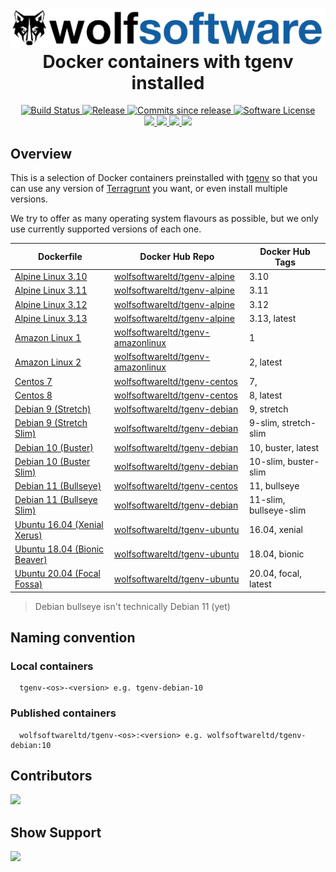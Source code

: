 <h1 align="center">
	<a href="https://github.com/WolfSoftware">
		<img src="https://raw.githubusercontent.com/WolfSoftware/branding/master/images/general/banners/64/black-and-white.png" alt="Wolf Software Logo" />
	</a>
	<br>
	Docker containers with tgenv installed
</h1>

<p align="center">
	<a href="https://travis-ci.com/DockerToolbox/tgenv">
		<img src="https://img.shields.io/travis/com/DockerToolbox/tgenv/master?style=for-the-badge&logo=travis" alt="Build Status">
	</a>
	<a href="https://github.com/DockerToolbox/tgenv/releases/latest">
		<img src="https://img.shields.io/github/v/release/DockerToolbox/tgenv?color=blue&style=for-the-badge&logo=github&logoColor=white&label=Latest%20Release" alt="Release">
	</a>
	<a href="https://github.com/DockerToolbox/tgenv/releases/latest">
		<img src="https://img.shields.io/github/commits-since/DockerToolbox/tgenv/latest.svg?color=blue&style=for-the-badge&logo=github&logoColor=white" alt="Commits since release">
	</a>
	<a href="LICENSE.md">
		<img src="https://img.shields.io/badge/license-MIT-blue?style=for-the-badge&logo=read-the-docs&logoColor=white" alt="Software License">
	</a>
	<br>
	<a href=".github/CODE_OF_CONDUCT.md">
		<img src="https://img.shields.io/badge/Code%20of%20Conduct-blue?style=for-the-badge&logo=read-the-docs&logoColor=white" />
	</a>
	<a href=".github/CONTRIBUTING.md">
		<img src="https://img.shields.io/badge/Contributing-blue?style=for-the-badge&logo=read-the-docs&logoColor=white" />
	</a>
	<a href=".github/SECURITY.md">
		<img src="https://img.shields.io/badge/Report%20Security%20Concern-blue?style=for-the-badge&logo=read-the-docs&logoColor=white" />
	</a>
	<a href=".github/SUPPORT.md">
		<img src="https://img.shields.io/badge/Get%20Support-blue?style=for-the-badge&logo=read-the-docs&logoColor=white" />
	</a>
</p>

## Overview

This is a selection of Docker containers preinstalled with [tgenv](https://github.com/cunymatthieu/tgenv) so that you can use any version of [Terragrunt](https://terragrunt.gruntwork.io/) you want, or even install multiple versions.

We try to offer as many operating system flavours as possible, but we only use currently supported versions of each one.

| Dockerfile | Docker Hub Repo | Docker Hub Tags |
| --- | --- | --- |
| [Alpine Linux 3.10](Dockerfiles/alpine/3.10/Dockerfile)             | [wolfsoftwareltd/tgenv-alpine](https://hub.docker.com/r/wolfsoftwareltd/tgenv-alpine)           | 3.10                        |
| [Alpine Linux 3.11](Dockerfiles/alpine/3.11/Dockerfile)             | [wolfsoftwareltd/tgenv-alpine](https://hub.docker.com/r/wolfsoftwareltd/tgenv-alpine)           | 3.11                        |
| [Alpine Linux 3.12](Dockerfiles/alpine/3.12/Dockerfile)             | [wolfsoftwareltd/tgenv-alpine](https://hub.docker.com/r/wolfsoftwareltd/tgenv-alpine)           | 3.12                        |
| [Alpine Linux 3.13](Dockerfiles/alpine/3.13/Dockerfile)             | [wolfsoftwareltd/tgenv-alpine](https://hub.docker.com/r/wolfsoftwareltd/tgenv-alpine)           | 3.13, latest                |
| [Amazon Linux 1](Dockerfiles/amazonlinux/1/Dockerfile)              | [wolfsoftwareltd/tgenv-amazonlinux](https://hub.docker.com/r/wolfsoftwareltd/tgenv-amazonlinux) | 1                           |
| [Amazon Linux 2](Dockerfiles/amazonlinux/2/Dockerfile)              | [wolfsoftwareltd/tgenv-amazonlinux](https://hub.docker.com/r/wolfsoftwareltd/tgenv-amazonlinux) | 2, latest                   |
| [Centos 7](Dockerfiles/centos/7/Dockerfile)                         | [wolfsoftwareltd/tgenv-centos](https://hub.docker.com/r/wolfsoftwareltd/tgenv-centos)           | 7,                          |
| [Centos 8](Dockerfiles/centos/8/Dockerfile)                         | [wolfsoftwareltd/tgenv-centos](https://hub.docker.com/r/wolfsoftwareltd/tgenv-centos)           | 8, latest                   |
| [Debian 9 (Stretch)](Dockerfiles/debian/9/Dockerfile)               | [wolfsoftwareltd/tgenv-debian](https://hub.docker.com/r/wolfsoftwareltd/tgenv-debian)           | 9, stretch                  |
| [Debian 9 (Stretch Slim)](Dockerfiles/debian/9-slim/Dockerfile)     | [wolfsoftwareltd/tgenv-debian](https://hub.docker.com/r/wolfsoftwareltd/tgenv-debian)           | 9-slim, stretch-slim        |
| [Debian 10 (Buster)](Dockerfiles/debian/10/Dockerfile)              | [wolfsoftwareltd/tgenv-debian](https://hub.docker.com/r/wolfsoftwareltd/tgenv-debian)           | 10, buster, latest          |
| [Debian 10 (Buster Slim)](Dockerfiles/debian/10-slim/Dockerfile)    | [wolfsoftwareltd/tgenv-debian](https://hub.docker.com/r/wolfsoftwareltd/tgenv-debian)           | 10-slim, buster-slim        |
| [Debian 11 (Bullseye)](Dockerfiles/debian/11/Dockerfile)            | [wolfsoftwareltd/tgenv-centos](https://hub.docker.com/r/wolfsoftwareltd/tgenv-centos)           | 11, bullseye                |
| [Debian 11 (Bullseye Slim)](Dockerfiles/debian/11-slim/Dockerfile)  | [wolfsoftwareltd/tgenv-debian](https://hub.docker.com/r/wolfsoftwareltd/tgenv-debian)           | 11-slim, bullseye-slim      |
| [Ubuntu 16.04 (Xenial Xerus)](Dockerfiles/ubuntu/16.04/Dockerfile)  | [wolfsoftwareltd/tgenv-ubuntu](https://hub.docker.com/r/wolfsoftwareltd/tgenv-ubuntu)           | 16.04, xenial               |
| [Ubuntu 18.04 (Bionic Beaver)](Dockerfiles/ubuntu/18.04/Dockerfile) | [wolfsoftwareltd/tgenv-ubuntu](https://hub.docker.com/r/wolfsoftwareltd/tgenv-ubuntu)           | 18.04, bionic               |
| [Ubuntu 20.04 (Focal Fossa)](Dockerfiles/ubuntu/20.04/Dockerfile)   | [wolfsoftwareltd/tgenv-ubuntu](https://hub.docker.com/r/wolfsoftwareltd/tgenv-ubuntu)           | 20.04, focal, latest        |

> Debian bullseye isn't technically Debian 11 (yet)

## Naming convention

### Local containers

```
  tgenv-<os>-<version> e.g. tgenv-debian-10
```

### Published containers

```
  wolfsoftwareltd/tgenv-<os>:<version> e.g. wolfsoftwareltd/tgenv-debian:10
```

## Contributors

<p>
	<a href="https://github.com/TGWolf">
		<img src="https://img.shields.io/badge/Wolf-black?style=for-the-badge" />
	</a>
</p>

## Show Support

<p>
	<a href="https://ko-fi.com/wolfsoftware">
		<img src="https://img.shields.io/badge/Ko%20Fi-blue?style=for-the-badge&logo=ko-fi&logoColor=white" />
	</a>
</p>

